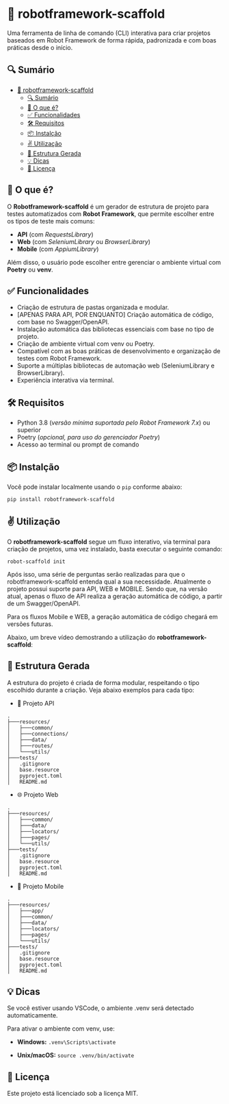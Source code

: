# 🤖 robotframework-scaffold

Uma ferramenta de linha de comando (CLI) interativa para criar projetos baseados em Robot Framework de forma rápida, padronizada e com boas práticas desde o início.

## 🔍 Sumário
- [🤖 robotframework-scaffold](#-robotframework-scaffold)
  - [🔍 Sumário](#-sumário)
  - [🚀 O que é?](#-o-que-é)
  - [✅ Funcionalidades](#-funcionalidades)
  - [🛠️ Requisitos](#️-requisitos)
  - [📦 Instalção](#-instalção)
  - [✌️ Utilização](#️-utilização)
  - [📁 Estrutura Gerada](#-estrutura-gerada)
  - [💡 Dicas](#-dicas)
  - [📄 Licença](#-licença)

## 🚀 O que é?

O **Robotframework-scaffold** é um gerador de estrutura de projeto para testes automatizados com **Robot Framework**, que permite escolher entre os tipos de teste mais comuns:

 - **API** (com *RequestsLibrary*)
 - **Web** (com *SeleniumLibrary* ou *BrowserLibrary*)
 - **Mobile** (com *AppiumLibrary*)

Além disso, o usuário pode escolher entre gerenciar o ambiente virtual com **Poetry** ou **venv**.

## ✅ Funcionalidades

- Criação de estrutura de pastas organizada e modular.
- [APENAS PARA API, POR ENQUANTO] Criação automática de código, com base no Swagger/OpenAPI.
- Instalação automática das bibliotecas essenciais com base no tipo de projeto.
- Criação de ambiente virtual com venv ou Poetry.
- Compatível com as boas práticas de desenvolvimento e organização de testes com Robot Framework.
- Suporte a múltiplas bibliotecas de automação web (SeleniumLibrary e BrowserLibrary).
- Experiência interativa via terminal.


## 🛠️ Requisitos

- Python 3.8 (*versão mínima suportada pelo Robot Framework 7.x*) ou superior
- Poetry (*opcional, para uso do gerenciador Poetry*)
- Acesso ao terminal ou prompt de comando


## 📦 Instalção

Você pode instalar localmente usando o  `pip` conforme abaixo:

```bash
pip install robotframework-scaffold
```

## ✌️ Utilização

O **robotframework-scaffold** segue um fluxo interativo, via terminal para criação de projetos, uma vez instalado, basta executar o seguinte comando:

```
robot-scaffold init
```

Após isso, uma série de perguntas serão realizadas para que o robotframework-scaffold entenda qual a sua necessidade. Atualmente o projeto possui suporte para API, WEB e MOBILE. Sendo que, na versão atual, apenas o fluxo de API realiza a geração automática de código, a partir de um Swagger/OpenAPI.

Para os fluxos Mobile e WEB, a geração automática de código chegará em versões futuras.

Abaixo, um breve vídeo demostrando a utilização do **robotframework-scaffold**:



## 📁 Estrutura Gerada
A estrutura do projeto é criada de forma modular, respeitando o tipo escolhido durante a criação. Veja abaixo exemplos para cada tipo:

- 🔌 Projeto API

```
.
├───resources/
│   ├───common/
│   ├───connections/
│   ├───data/
│   ├───routes/
│   └───utils/
├───tests/
│   .gitignore
│   base.resource
│   pyproject.toml
│   README.md
```

- 🌐 Projeto Web

```
.
├───resources/
│   ├───common/
│   ├───data/
│   ├───locators/
│   ├───pages/
│   └───utils/
├───tests/
│   .gitignore
│   base.resource
│   pyproject.toml
│   README.md
```

- 📱 Projeto Mobile

```
.   
├───resources/
│   ├───app/
│   ├───common/
│   ├───data/
│   ├───locators/
│   ├───pages/
│   └───utils/
├───tests/
│   .gitignore
│   base.resource
│   pyproject.toml
│   README.md
```

## 💡 Dicas

Se você estiver usando VSCode, o ambiente .venv será detectado automaticamente.

Para ativar o ambiente com venv, use:

- **Windows:** `.venv\Scripts\activate`

- **Unix/macOS:** `source .venv/bin/activate`


## 📄 Licença
Este projeto está licenciado sob a licença MIT.
